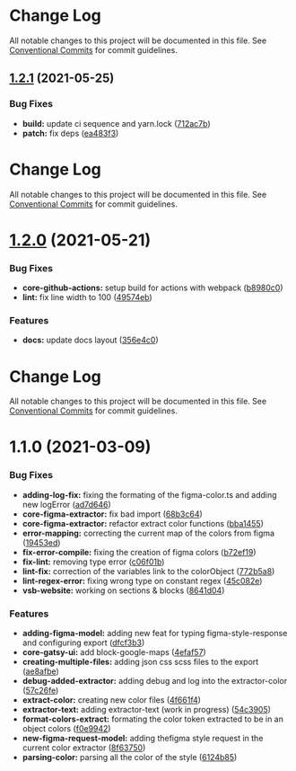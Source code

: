 # Change Log

All notable changes to this project will be documented in this file. See
[Conventional Commits](https://conventionalcommits.org) for commit guidelines.

## [1.2.1](https://github.com/newrade/newrade/compare/@newrade/core-figma-extractor@1.2.0...@newrade/core-figma-extractor@1.2.1) (2021-05-25)

### Bug Fixes

- **build:** update ci sequence and yarn.lock
  ([712ac7b](https://github.com/newrade/newrade/commit/712ac7bffc2d938f266facbbf1c05b51f5112d40))
- **patch:** fix deps
  ([ea483f3](https://github.com/newrade/newrade/commit/ea483f365e260ef7a4d96b66de5a30afac4a397b))

# Change Log

All notable changes to this project will be documented in this file. See
[Conventional Commits](https://conventionalcommits.org) for commit guidelines.

# [1.2.0](https://github.com/newrade/newrade/compare/@newrade/core-figma-extractor@1.1.0...@newrade/core-figma-extractor@1.2.0) (2021-05-21)

### Bug Fixes

- **core-github-actions:** setup build for actions with webpack
  ([b8980c0](https://github.com/newrade/newrade/commit/b8980c001cebd394a3e030eca584e6f88b19df13))
- **lint:** fix line width to 100
  ([49574eb](https://github.com/newrade/newrade/commit/49574eb1fe8aa3bbdf3cf9a6067956ccf3a96561))

### Features

- **docs:** update docs layout
  ([356e4c0](https://github.com/newrade/newrade/commit/356e4c07ebb3bc4e99dacda5559fb4d512137b8a))

# Change Log

All notable changes to this project will be documented in this file. See
[Conventional Commits](https://conventionalcommits.org) for commit guidelines.

# 1.1.0 (2021-03-09)

### Bug Fixes

- **adding-log-fix:** fixing the formating of the figma-color.ts and adding new
  logError
  ([ad7d646](https://github.com/newrade/newrade/commit/ad7d6460b93aa3a83efc948138fadc8cea3dc7b8))
- **core-figma-extractor:** fix bad import
  ([68b3c64](https://github.com/newrade/newrade/commit/68b3c645928aa2c65719d8b3b54740a2042ef782))
- **core-figma-extractor:** refactor extract color functions
  ([bba1455](https://github.com/newrade/newrade/commit/bba1455cde161672fbff7184964fdd894b9af694))
- **error-mapping:** correcting the current map of the colors from figma
  ([19453ed](https://github.com/newrade/newrade/commit/19453ed93ffa11112c19a2773a545879fc427bf4))
- **fix-error-compile:** fixing the creation of figma colors
  ([b72ef19](https://github.com/newrade/newrade/commit/b72ef192ed693d333d3cf266abc04f5abf81f16e))
- **fix-lint:** removing type error
  ([c06f01b](https://github.com/newrade/newrade/commit/c06f01b285d83d12e80866027e420da134e204d5))
- **lint-fix:** correction of the variables link to the colorObject
  ([772b5a8](https://github.com/newrade/newrade/commit/772b5a840e9ba77c600229fb505223fae7f06ea3))
- **lint-regex-error:** fixing wrong type on constant regex
  ([45c082e](https://github.com/newrade/newrade/commit/45c082eaeeb402b2aa4f54c693df7cf965153c5b))
- **vsb-website:** working on sections & blocks
  ([8641d04](https://github.com/newrade/newrade/commit/8641d04cb1a44737d19a7330ed038105fa9b6b7c))

### Features

- **adding-figma-model:** adding new feat for typing figma-style-response and
  configuring export
  ([dfcf3b3](https://github.com/newrade/newrade/commit/dfcf3b3cdd9ef2f1e11fcbd634a9ae3b6b0d1da8))
- **core-gatsy-ui:** add block-google-maps
  ([4efaf57](https://github.com/newrade/newrade/commit/4efaf578cd92ca4ed84f1bd7bb22d38b3dc38b3c))
- **creating-multiple-files:** adding json css scss files to the export
  ([ae8afbe](https://github.com/newrade/newrade/commit/ae8afbe7ab5a173e31f9d82a03225d0bf5732dd5))
- **debug-added-extractor:** adding debug and log into the extractor-color
  ([57c26fe](https://github.com/newrade/newrade/commit/57c26feb4aa74b03c0d2a9a62a7b3aaa6dce52e8))
- **extract-color:** creating new color files
  ([4f661f4](https://github.com/newrade/newrade/commit/4f661f41f2403ca1ea1bdebe955f8e180952e617))
- **extractor-text:** adding extractor-text (work in progress)
  ([54c3905](https://github.com/newrade/newrade/commit/54c39050dbd0338695e9a0369d673b43f1585e02))
- **format-colors-extract:** formating the color token extracted to be in an
  object colors
  ([f0e9942](https://github.com/newrade/newrade/commit/f0e9942d5dfbe5abc3520c4115ca6320c8ecb7b0))
- **new-figma-request-model:** adding thefigma style request in the current
  color extractor
  ([8f63750](https://github.com/newrade/newrade/commit/8f637506d77f9df0936c142d87f29f5452702c43))
- **parsing-color:** parsing all the color of the style
  ([6124b85](https://github.com/newrade/newrade/commit/6124b85eadfc10c5f878fec58b16b16b33c22bb6))
